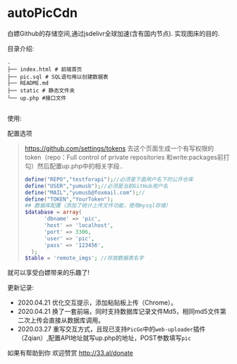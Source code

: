 # autoPicCdn 

白嫖Github的存储空间,通过jsdelivr全球加速(含有国内节点). 实现图床的目的.

目录介绍:

```
.
├── index.html # 前端首页
├── pic.sql # SQL语句用以创建数据表
├── README.md 
├── static # 静态文件夹
└── up.php #接口文件


```

使用:

配置选项

> https://github.com/settings/tokens 去这个页面生成一个有写权限的token（repo：Full control of private repositories 和write:packages前打勾）然后配置up.php中的相关字段..
>
> ```php
> define("REPO","testforapi");//必须是下面用户名下的公开仓库
> define("USER","yumusb");//必须是当前GitHub用户名
> define("MAIL","yumusb@foxmail.com");//
> define("TOKEN","YourToken");
>## 数据库配置（添加了统计上传文件功能，使用mysql存储）
>$database = array(
>		'dbname' => 'pic',
>		'host' => 'localhost',
>		'port' => 3306,
>		'user' => 'pic',
>		'pass' => '123456',
>	);
>$table = 'remote_imgs'; //存放数据表名字
> ```
就可以享受白嫖带来的乐趣了!  

更新记录:
+ 2020.04.21 优化交互提示，添加粘贴板上传（Chrome）。
+ 2020.04.21 换了一套前端，同时支持数据库记录文件Md5，相同md5文件第二次上传会直接从数据库调用。
+ 2020.03.27 重写交互方式，且现已支持`PicGo`中的`web-uploader`插件（Zqian）,配置API地址就写up.php的地址，POST参数填写`pic`

  

如果有帮助到你 欢迎赞赏 http://33.al/donate
